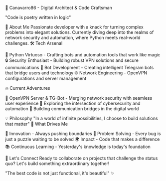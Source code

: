 🚀 Canavarro86 - Digital Architect & Code Craftsman

"Code is poetry written in logic"

🌟 About Me
Passionate developer with a knack for turning complex problems into elegant solutions. Currently diving deep into the realms of network security and automation, where Python meets real-world challenges.
🛠️ Tech Arsenal

🐍 Python Virtuoso - Crafting bots and automation tools that work like magic
🔒 Security Enthusiast - Building robust VPN solutions and secure communications
🤖 Bot Development - Creating intelligent Telegram bots that bridge users and technology
🌐 Network Engineering - OpenVPN configurations and server management

🔥 Current Adventures

🔐 OpenVPN Server & TG-Bot - Merging network security with seamless user experience
🎯 Exploring the intersection of cybersecurity and automation
📡 Building communication bridges in the digital world

💡 Philosophy
"In a world of infinite possibilities, I choose to build solutions that matter"
🎯 What Drives Me

🚀 Innovation - Always pushing boundaries
🔧 Problem Solving - Every bug is just a puzzle waiting to be solved
🌍 Impact - Code that makes a difference
📚 Continuous Learning - Yesterday's knowledge is today's foundation

🤝 Let's Connect
Ready to collaborate on projects that challenge the status quo? Let's build something extraordinary together!

"The best code is not just functional, it's beautiful" ✨
